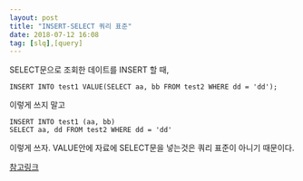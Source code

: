 ```yaml
---
layout: post
title: "INSERT-SELECT 쿼리 표준"
date: 2018-07-12 16:08
tag: [slq],[query]
---
```

SELECT문으로 조회한 데이트를 INSERT 할 때,
~~~
INSERT INTO test1 VALUE(SELECT aa, bb FROM test2 WHERE dd = 'dd');
~~~
이렇게 쓰지 말고

~~~
INSERT INTO test1 (aa, bb)
SELECT aa, dd FROM test2 WHERE dd = 'dd'
~~~
이렇게 쓰자. VALUE안에 자료에 SELECT문을 넣는것은 쿼리 표준이 아니기 때문이다.

[참고링크](http://okky.kr/article/236619)
